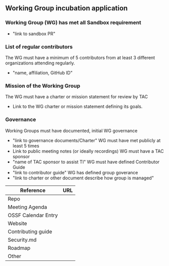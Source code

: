 ## Working Group incubation application

### Working Group (WG) has met all Sandbox requirement
  * "link to sandbox PR"

### List of regular contributors
The WG must have a minimum of 5 contributors from at least 3 different organizations attending regularly.
  * "name, affiliation, GitHub ID"


### Mission of the Working Group
The WG must have a charter or mission statement for review by TAC
  * Link to the WG charter or mission statement defining its goals.

### Governance
Working Groups must have documented, initial WG governance
  * "link to governance documents/Charter"
WG must have met publicly at least 5 times
   * Link to public meeting notes (or ideally recordings)
WG must have a TAC sponsor
  * "name of TAC sponsor to assist TI"
WG must have defined Contributor Guide
  * "link to contributor guide"
WG has defined group goverance
  * "link to charter or other document describe how group is managed"

 Reference              | URL |
|-----------------------|-----|
| Repo                  |     |
| Meeting Agenda        |     |
| OSSF Calendar Entry   |     |
| Website               |     |
| Contributing guide    |     |
| Security.md           |     |
| Roadmap               |     |
| Other                 |     |
